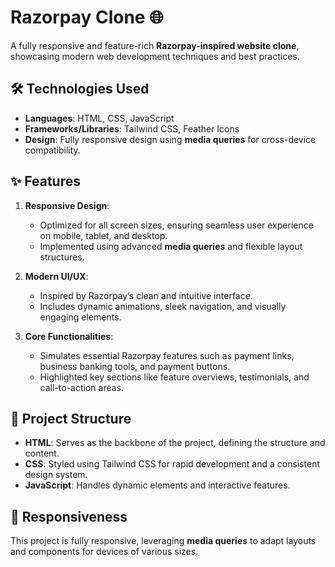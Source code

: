 # Razorpay Clone 🌐

A fully responsive and feature-rich **Razorpay-inspired website clone**, showcasing modern web development techniques and best practices.

## 🛠️ Technologies Used
- **Languages**: HTML, CSS, JavaScript
- **Frameworks/Libraries**: Tailwind CSS, Feather Icons
- **Design**: Fully responsive design using **media queries** for cross-device compatibility.

## ✨ Features
1. **Responsive Design**: 
   - Optimized for all screen sizes, ensuring seamless user experience on mobile, tablet, and desktop.
   - Implemented using advanced **media queries** and flexible layout structures.

2. **Modern UI/UX**:
   - Inspired by Razorpay’s clean and intuitive interface.
   - Includes dynamic animations, sleek navigation, and visually engaging elements.

3. **Core Functionalities**:
   - Simulates essential Razorpay features such as payment links, business banking tools, and payment buttons.
   - Highlighted key sections like feature overviews, testimonials, and call-to-action areas.

## 📂 Project Structure
- **HTML**: Serves as the backbone of the project, defining the structure and content.
- **CSS**: Styled using Tailwind CSS for rapid development and a consistent design system.
- **JavaScript**: Handles dynamic elements and interactive features.

## 📱 Responsiveness
This project is fully responsive, leveraging **media queries** to adapt layouts and components for devices of various sizes.
